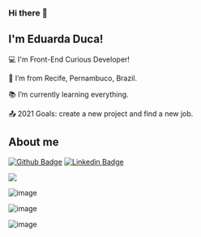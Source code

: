 ### Hi there 👋

## I'm Eduarda Duca!

:computer: I'm Front-End Curious Developer!

:house_with_garden: I’m from Recife, Pernambuco, Brazil.

:books: I’m currently learning everything.

:outbox_tray: 2021 Goals: create a new project and find a new job.

## About me
[![Github Badge](https://img.shields.io/badge/-Github-000?style=flat-square&logo=Github&logoColor=white&link=https://github.com/MEDucaM)](https://github.com/MEDucaM) [![Linkedin Badge](https://img.shields.io/badge/-LinkedIn-blue?style=flat-square&logo=Linkedin&logoColor=white&link=https://www.linkedin.com/in/eduarda-duca-m/)](https://www.linkedin.com/in/eduarda-duca-m/)

<img src="{https://img.shields.io/badge/HTML5-E34F26?style=for-the-badge&logo=html5&logoColor=white}" />

![image]({https://img.shields.io/badge/CSS3-1572B6?style=for-the-badge&logo=css3&logoColor=white})

![image]({https://img.shields.io/badge/JavaScript-323330?style=for-the-badge&logo=javascript&logoColor=F7DF1E})

![image]({https://img.shields.io/badge/Java-ED8B00?style=for-the-badge&logo=java&logoColor=white})
